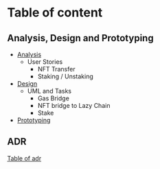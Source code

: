 # Table of content

## Analysis, Design and Prototyping

* [Analysis](./doc/analisys.md)
  * User Stories
    * NFT Transfer
    * Staking / Unstaking
* [Design](./doc/design.md)
  * UML and Tasks
    * Gas Bridge
    * NFT bridge to Lazy Chain
    * Stake
* [Prototyping](./doc//prototyping.md)

## ADR

[Table of adr](adr-toc.md)
